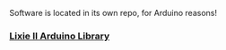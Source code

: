 Software is located in its own repo, for Arduino reasons!

### [Lixie II Arduino Library](https://github.com/connornishijima/Lixie_II)

